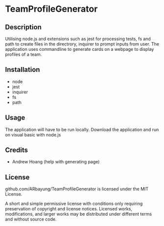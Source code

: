 # TeamProfileGenerator

## Description

Utilising node.js and extensions such as jest for processing tests, fs and path to create files in the directrory, inquirer to prompt inputs from user.
The application uses commandline to generate cards on a webpage to display profiles of a team.

## Installation

- node
- jest
- inquirer
- fs
- path

## Usage

The application will have to be run locally. Download the application and run on visual basic with node.js

## Credits

- Andrew Hoang (help with generating page)

## License

github.com/ARbayung/TeamProfileGenerator is licensed under the MIT License.

A short and simple permissive license with conditions only requiring preservation of copyright and license notices. Licensed works, modifications, and larger works may be distributed under different terms and without source code.
